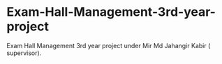 # Exam-Hall-Management-3rd-year-project
Exam Hall Management 3rd year project under Mir Md Jahangir Kabir ( supervisor).
